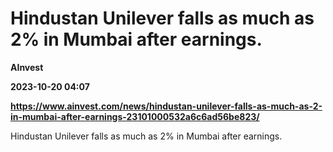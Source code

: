 # Hindustan Unilever falls as much as 2% in Mumbai after earnings.
**AInvest**

**2023-10-20 04:07**

**https://www.ainvest.com/news/hindustan-unilever-falls-as-much-as-2-in-mumbai-after-earnings-23101000532a6c6ad56be823/**

Hindustan Unilever falls as much as 2% in Mumbai after earnings.
